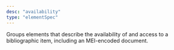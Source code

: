 ```yaml
---
desc: "availability"
type: "elementSpec"
---
```


Groups elements that describe the availability of and access to a bibliographic item,
including an MEI-encoded document.